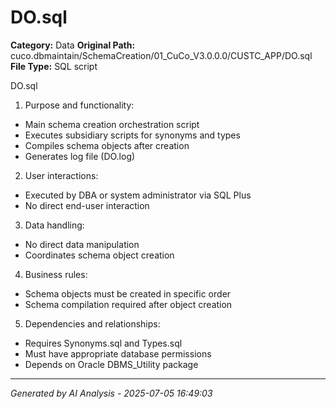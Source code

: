 # DO.sql

**Category:** Data
**Original Path:** cuco.dbmaintain/SchemaCreation/01_CuCo_V3.0.0.0/CUSTC_APP/DO.sql
**File Type:** SQL script

DO.sql
1. Purpose and functionality:
- Main schema creation orchestration script
- Executes subsidiary scripts for synonyms and types
- Compiles schema objects after creation
- Generates log file (DO.log)

2. User interactions:
- Executed by DBA or system administrator via SQL Plus
- No direct end-user interaction

3. Data handling:
- No direct data manipulation
- Coordinates schema object creation

4. Business rules:
- Schema objects must be created in specific order
- Schema compilation required after object creation

5. Dependencies and relationships:
- Requires Synonyms.sql and Types.sql
- Must have appropriate database permissions
- Depends on Oracle DBMS_Utility package

---
*Generated by AI Analysis - 2025-07-05 16:49:03*
